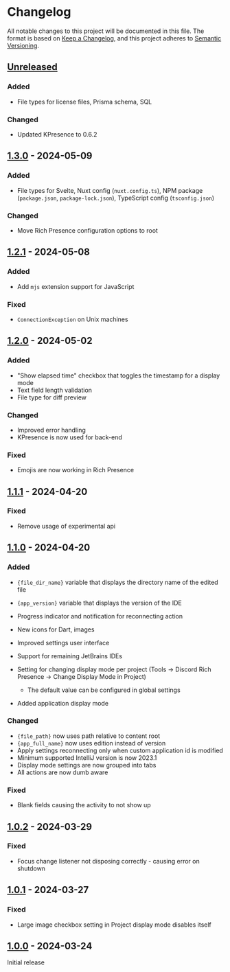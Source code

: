 # Changelog

All notable changes to this project will be documented in this file.
The format is based on [Keep a Changelog](https://keepachangelog.com/en/1.1.0/),
and this project adheres to [Semantic Versioning](https://semver.org/spec/v2.0.0.html).

## [Unreleased]

### Added

- File types for license files, Prisma schema, SQL

### Changed

- Updated KPresence to 0.6.2

## [1.3.0] - 2024-05-09

### Added

- File types for Svelte, Nuxt config (`nuxt.config.ts`), NPM package (`package.json`, `package-lock.json`), TypeScript config (`tsconfig.json`)

### Changed

- Move Rich Presence configuration options to root

## [1.2.1] - 2024-05-08

### Added

- Add `mjs` extension support for JavaScript

### Fixed

- `ConnectionException` on Unix machines

## [1.2.0] - 2024-05-02

### Added

- "Show elapsed time" checkbox that toggles the timestamp for a display mode
- Text field length validation
- File type for diff preview

### Changed

- Improved error handling
- KPresence is now used for back-end

### Fixed

- Emojis are now working in Rich Presence

## [1.1.1] - 2024-04-20

### Fixed

- Remove usage of experimental api

## [1.1.0] - 2024-04-20

### Added

- `{file_dir_name}` variable that displays the directory name of the edited file
- `{app_version}` variable that displays the version of the IDE
- Progress indicator and notification for reconnecting action
- New icons for Dart, images
- Improved settings user interface
- Support for remaining JetBrains IDEs
- Setting for changing display mode per project (Tools -> Discord Rich Presence -> Change Display Mode in Project)

  - The default value can be configured in global settings
- Added application display mode

### Changed

- `{file_path}` now uses path relative to content root
- `{app_full_name}` now uses edition instead of version
- Apply settings reconnecting only when custom application id is modified
- Minimum supported IntelliJ version is now 2023.1
- Display mode settings are now grouped into tabs
- All actions are now dumb aware

### Fixed

- Blank fields causing the activity to not show up

## [1.0.2] - 2024-03-29

### Fixed

- Focus change listener not disposing correctly - causing error on shutdown

## [1.0.1] - 2024-03-27

### Fixed

- Large image checkbox setting in Project display mode disables itself

## [1.0.0] - 2024-03-24

Initial release

[Unreleased]: https://github.com/pandier/intellij-discord-rp/compare/v1.3.0...HEAD
[1.3.0]: https://github.com/pandier/intellij-discord-rp/compare/v1.2.1...v1.3.0
[1.2.1]: https://github.com/pandier/intellij-discord-rp/compare/v1.2.0...v1.2.1
[1.2.0]: https://github.com/pandier/intellij-discord-rp/compare/v1.1.1...v1.2.0
[1.1.1]: https://github.com/pandier/intellij-discord-rp/compare/v1.1.0...v1.1.1
[1.1.0]: https://github.com/pandier/intellij-discord-rp/compare/v1.0.2...v1.1.0
[1.0.2]: https://github.com/pandier/intellij-discord-rp/compare/v1.0.1...v1.0.2
[1.0.1]: https://github.com/pandier/intellij-discord-rp/compare/v1.0.0...v1.0.1
[1.0.0]: https://github.com/pandier/intellij-discord-rp/commits/v1.0.0
